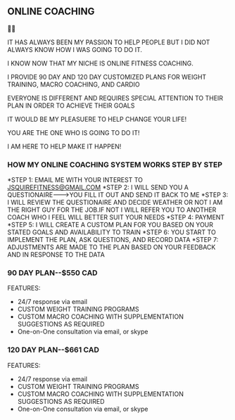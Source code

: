 ## ONLINE COACHING
:muscle::muscle:

IT HAS ALWAYS BEEN MY PASSION TO HELP PEOPLE BUT I DID NOT ALWAYS KNOW HOW I WAS GOING TO DO IT.

I KNOW NOW THAT MY NICHE IS ONLINE FITNESS COACHING.

I PROVIDE 90 DAY AND 120 DAY CUSTOMIZED PLANS FOR WEIGHT TRAINING, MACRO COACHING, AND CARDIO

EVERYONE IS DIFFERENT AND REQUIRES SPECIAL ATTENTION TO THEIR PLAN IN ORDER TO ACHIEVE THEIR GOALS

IT WOULD BE MY PLEASUERE TO HELP CHANGE YOUR LIFE!

YOU ARE THE ONE WHO IS GOING TO DO IT!

I AM HERE TO HELP MAKE IT HAPPEN!

### HOW MY ONLINE COACHING SYSTEM WORKS STEP BY STEP 

*STEP 1: EMAIL ME WITH YOUR INTEREST TO JSQUIREFITNESS@GMAIL.COM
*STEP 2: I WILL SEND YOU A QUESTIONAIRE--->YOU FILL IT OUT AND SEND IT BACK TO ME
*STEP 3: I WILL REVIEW THE QUESTIONAIRE AND DECIDE WEATHER OR NOT I AM THE RIGHT GUY FOR THE JOB.IF NOT I WILL REFER YOU TO ANOTHER COACH WHO I FEEL WILL BETTER SUIT YOUR NEEDS
*STEP 4: PAYMENT
*STEP 5: I WILL CREATE A CUSTOM PLAN FOR YOU BASED ON YOUR STATED GOALS AND AVAILABILITY TO TRAIN
*STEP 6: YOU START TO IMPLEMENT THE PLAN, ASK QUESTIONS, AND RECORD DATA
*STEP 7: ADJUSTMENTS ARE MADE TO THE PLAN BASED ON YOUR FEEDBACK AND IN RESPONSE TO THE DATA

### 90 DAY PLAN--$550 CAD
FEATURES:
- 24/7 response via email
- CUSTOM WEIGHT TRAINING PROGRAMS
- CUSTOM MACRO COACHING WITH SUPPLEMENTATION SUGGESTIONS AS REQUIRED
- One-on-One consultation via email, or skype


### 120 DAY PLAN--$661 CAD
FEATURES:
- 24/7 response via email
- CUSTOM WEIGHT TRAINING PROGRAMS
- CUSTOM MACRO COACHING WITH SUPPLEMENTATION SUGGESTIONS AS REQUIRED
- One-on-One consultation via email, or skype



